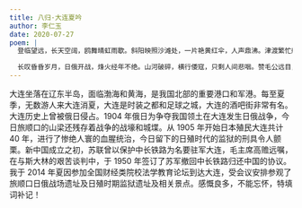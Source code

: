 ```yaml
---
title: 八归·大连夏吟
author: 李仁玉
date: 2020-07-27
poem: |
  登临望远，长天空阔，鸥舞晴虹雨歇。斜阳映照沙滩处，一片艳黄红伞，人声鼎沸。津渡繁忙船笛响，港湾里，货来驳接。夜幕下，千夏霓虹，妩媚胜瑶阙。

  长叹昏昏岁月，日俄开战，烽火经年不绝。山河破碎，横行倭寇，只剩人间悲咽。赞毛公远目，智使苏军往家撤。乾坤转，风云百载，旧貌新颜，风翻旌旆猎！
---
```


大连坐落在辽东半岛，面临渤海和黄海，是我国北部的重要港口和军港。每至夏季，无数游人来大连消夏，大连是时装之都和足球之城，大连的酒吧街非常有名。大连历史上曾被俄日侵占。1904 年俄日为争夺我国领土在大连发生日俄战争，今日旅顺口的山梁还残存着战争的战壕和城堞。从 1905 年开始日本殖民大连共计 40 年，进行了惨绝人寰的血腥统治，今日留下的日殖时代的监狱的刑具令人颤栗。新中国成立之初，苏联曾以保护中长铁路为名要驻军大连，毛主席高赡远嘱，在与斯大林的艰苦谈判中，于 1950 年签订了苏军撤回中长铁路归还中国的协议。我于 2014 年夏因参加全国财经类院校法学教育论坛到达大连，受会议安排参观了旅顺口日俄战场遗址及日殖时期监狱遗址及相关景点。感慨良多，不能忘怀，特填词补记！
